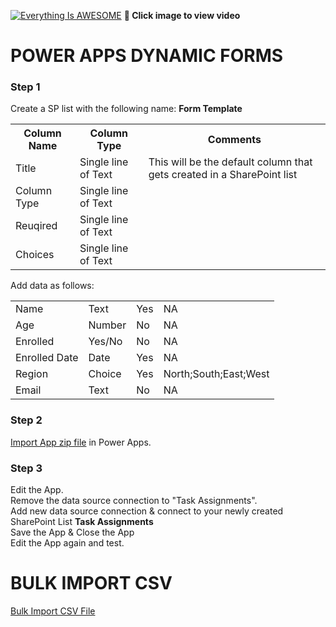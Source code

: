 
[![Everything Is AWESOME](http://img.youtube.com/vi/wQqetH2QLyk/maxresdefault.jpg)](https://youtu.be/wQqetH2QLyk "Power Apps Dynamic Forms")
**🎥 Click image to view video**

# POWER APPS DYNAMIC FORMS

### Step 1
Create a SP list with the following name: **Form Template**

<table>
  <th>Column Name</th>  <th>Column Type</th>  <th>Comments</th> 
  <tr> <td>Title</td>  <td>Single line of Text</td> <td>This will be the default column that gets created in a SharePoint list</td> </tr>
  <tr> <td>Column Type</td>  <td>Single line of Text</td> <td></td> </tr>
   <tr> <td>Reuqired</td>  <td>Single line of Text</td><td></td> </tr>
   <tr> <td>Choices</td> <td>Single line of Text</td> <td></td> </tr>
</table>


Add data as follows:
<table>
<tr> <td>Name</td> 	 <td>Text</td>	 <td>Yes</td>	 <td>NA</td></tr>
<tr> <td>Age</td> 	 <td>	Number	</td> 	 <td>No</td> 	 <td>	NA</td></tr>
<tr> <td>Enrolled</td> 	 <td>	Yes/No</td> 	 <td>	No</td> 	 <td>	NA</td></tr>
<tr> <td>Enrolled Date</td> 	 <td>	Date</td> 	 <td>	Yes	</td> 	 <td>NA</td></tr>
<tr> <td>Region</td> 	 <td>	Choice</td> 	 <td>	Yes</td> 	 <td>	North;South;East;West</td></tr>
<tr> <td>Email	</td> 	 <td>Text	</td> 	 <td>No	</td> 	 <td>NA</td></tr>
  </table>

### Step 2
[Import App zip file](https://github.com/rdorrani/PowerApps/blob/master/EditableGrid/PowerAppsGridwithBulkCapabilities_20210921184658.zip) in Power Apps. 

### Step 3
Edit the App.  <br>
Remove the data source connection to "Task Assignments".<br>
Add new data source connection & connect to your newly created SharePoint List **Task Assignments**
<br> Save the App & Close the App
<br> Edit the App again and test.

# BULK IMPORT CSV
[Bulk Import CSV File](https://github.com/rdorrani/PowerApps/blob/master/EditableGrid/DataImport.csv)
